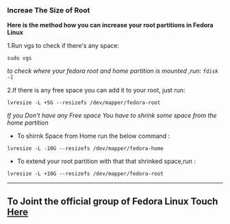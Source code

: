 ### Increae The Size of Root
  **Here is the method how you can increase your root partitions in Fedora Linux**

  1.Run vgs to check if there's any space:

  `sudo vgs
  `

  *to check where your fedora root and home partition is mounted ,run: `fdisk -l`*

  2.If there is any free space you can add it to your root, just run:

  `lvresize -L +5G --resizefs /dev/mapper/fedora-root`

  *If you Don't have any Free space You have to shrink some space from the home partition*

  - To shirnk Space from Home run the below command :

  `lvresize -L -10G --resizefs /dev/mapper/fedora-home`

  - To extend your root partition with that that shrinked space,run :

  `lvresize -L +10G --resizefs /dev/mapper/fedora-root`

---
**To Joint the official group of Fedora Linux Touch [Here](https://t.me/fedora)**
---
